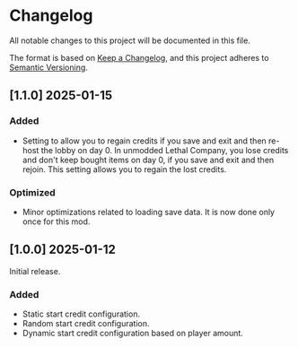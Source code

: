 # Changelog

All notable changes to this project will be documented in this file.

The format is based on [Keep a Changelog](https://keepachangelog.com/en/1.1.0/),
and this project adheres to [Semantic Versioning](https://semver.org/spec/v2.0.0.html).

## [1.1.0] 2025-01-15

### Added
- Setting to allow you to regain credits if you save and exit and then re-host the lobby on day 0. In unmodded Lethal Company, you lose credits and don't keep bought items on day 0, if you save and exit and then rejoin. This setting allows you to regain the lost credits.

### Optimized
- Minor optimizations related to loading save data. It is now done only once for this mod.

## [1.0.0] 2025-01-12
Initial release.

### Added
- Static start credit configuration.
- Random start credit configuration.
- Dynamic start credit configuration based on player amount.
